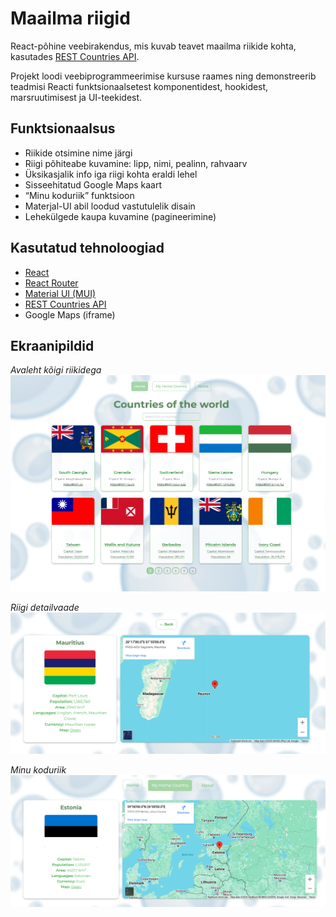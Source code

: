 # Maailma riigid

React-põhine veebirakendus, mis kuvab teavet maailma riikide kohta, kasutades [REST Countries API](https://restcountries.com/).  

Projekt loodi veebiprogrammeerimise kursuse raames ning demonstreerib teadmisi Reacti funktsionaalsetest komponentidest, hookidest, marsruutimisest ja UI-teekidest.

## Funktsionaalsus

- Riikide otsimine nime järgi
- Riigi põhiteabe kuvamine: lipp, nimi, pealinn, rahvaarv
- Üksikasjalik info iga riigi kohta eraldi lehel
- Sisseehitatud Google Maps kaart
- “Minu koduriik” funktsioon
- Materjal-UI abil loodud vastutulelik disain
- Lehekülgede kaupa kuvamine (pagineerimine)

## Kasutatud tehnoloogiad

- [React](https://reactjs.org/)
- [React Router](https://reactrouter.com/)
- [Material UI (MUI)](https://mui.com/)
- [REST Countries API](https://restcountries.com/)
- Google Maps (iframe)

## Ekraanipildid

_Avaleht kõigi riikidega_  
![Main Page](./screenshots/mainpage.png)

_Riigi detailvaade_  
![Country Detail](./screenshots/detailvaade.png)

_Minu koduriik_  
![My Country](./screenshots/koduriik.png)


